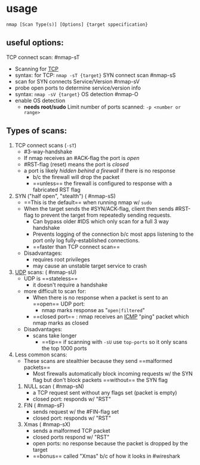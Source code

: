 
# usage
```
nmap [Scan Type(s)] [Options] {target sppecification}
```

## useful options:
TCP connect scan: #nmap-sT
- Scanning for [TCP](/networking/protocols/TCP.md) 
- syntax: for TCP: ``nmap -sT {target}``
SYN connect scan #nmap-sS
- scan for SYN connects
Service/Version #nmap-sV
- probe open ports to determine service/version info
- syntax: ``nmap -sV {target}``
OS detection #nmap-O
- enable OS detection
	- **needs root/sudo**
Limit number of ports scanned: `-p <number or range>`

## Types of scans:
1. TCP connect scans (`-sT`)
	- #3-way-handshake
	- If nmap receives an #ACK-flag the port is _open_
	- #RST-flag (reset) means the port is _closed_
	- a port is likely *hidden behind a firewall* if there is no response
		- b/c the firewall will drop the packet 
		- ==unless== the firewall is configured to response with a fabricated RST flag
2. SYN ("half open", "stealth") ( #nmap-sS)
	- ==This is the default== when running nmap w/ `sudo`
	- When the target sends the #SYN/ACK-flag, client then sends #RST-flag to prevent the target from repeatedly sending requests.
		- Can bypass older #IDS which only scan for a full 3 way handshake
		- Prevents logging of the connection b/c most apps listening to the port only log fully-established connections.
		- ==faster than TCP connect scan==
	- Disadvantages:
		- requires root privileges
		- may cause an unstable target service to crash
3. [UDP](/networking/protocols/UDP.md) scans: ( #nmap-sU)
	- UDP is ==stateless== 
		- it doesn't require a handshake
	- more difficult to scan for:
		- When there is no response when a packet is sent to an ==open== UDP port:
			- nmap marks response as "`open|filtered`"
		- ==closed port== : nmap receives an [ICMP](/networking/protocols/ICMP.md) "ping" packet which nmap marks as closed
	- Disadvantages:
		- scans take longer
			- ==tip== if scanning with `-sU` use `top-ports` so it only scans the top 1000 ports
3. Less common scans:
	- These scans are stealthier because they send ==malformed packets==
		- Most firewalls automatically block incoming requests w/ the SYN flag but don't block packets ==without== the SYN flag
	1. NULL scan ( #nmap-sN)
		- a TCP request sent without any flags set (packet is empty)
		- closed port: responds w/ "RST"
	2. FIN ( #nmap-sF)
		- sends request w/ the #FIN-flag set
		- closed port: responds w/ "RST"
	3. Xmas ( #nmap-sX)
		- sends  a malformed TCP packet
		- closed ports respond w/ "RST"
		- open ports: no response because the packet is dropped by the target
		- ==bonus== called "Xmas" b/c of how it looks in #wireshark